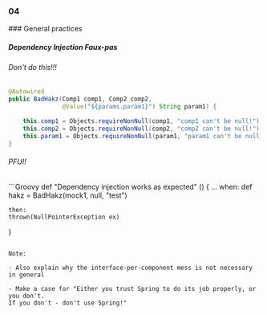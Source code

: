 
<h3 class="chapter-number">04</h3>
### General practices 

##### Dependency Injection Faux-pas

###### Don't do this!!!

```Java
@Autowired
public BadHakz(Comp1 comp1, Comp2 comp2, 
               @Value("${params.param1}") String param1) {
                   
    this.comp1 = Objects.requireNonNull(comp1, "comp1 can't be null!")
    this.comp2 = Objects.requireNonNull(comp2, "comp2 can't be null!")
    this.param1 = Objects.requireNonNull(param1, "param1 can't be null!")
}
```
<h6 class="callout-right">PFUI!</h6>
```Groovy
def "Dependency injection works as expected" () {
    ...
    when:
    def hakz = BadHakz(mock1, null, "test")

    then:
    thrown(NullPointerException ex)
}
```

Note:

- Also explain why the interface-per-component mess is not necessary in general

- Make a case for "Either you trust Spring to do its job properly, or you don't. 
If you don't - don't use Spring!"